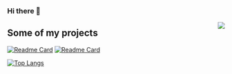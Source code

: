 ### Hi there 👋

<!--
**ItsGrard/ItsGrard** is a ✨ _special_ ✨ repository because its `README.md` (this file) appears on your GitHub profile.

Here are some ideas to get you started:

- 🔭 I’m currently working on ...
- 🌱 I’m currently learning ...
- 👯 I’m looking to collaborate on ...
- 🤔 I’m looking for help with ...
- 💬 Ask me about ...
- 📫 How to reach me: ...
- 😄 Pronouns: ...
- ⚡ Fun fact: ...
-->

<a href="https://github.com/ItsGrard/github-readme-stats">
  <img align="right" src="https://github-readme-stats.vercel.app/api?username=ItsGrard&count_private=true&show_icons=true&theme=tokyonight" />
</a>

## Some of my projects
[![Readme Card](https://github-readme-stats.vercel.app/api/pin/?username=ItsGrard&repo=ShellProject2)](https://github.com/ItsGrard/ShellProject2) [![Readme Card](https://github-readme-stats.vercel.app/api/pin/?username=ItsGrard&repo=costa_AutoMessage)](https://github.com/ItsGrard/costa_AutoMessage)

[![Top Langs](https://github-readme-stats.vercel.app/api/top-langs/?username=ItsGrard&layout=compact)](https://github.com/anuraghazra/github-readme-stats)





